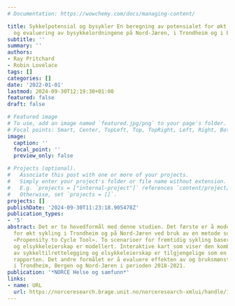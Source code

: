 ```yaml
---
# Documentation: https://wowchemy.com/docs/managing-content/

title: Sykkelpotensial og bysykler En beregning av potensialet for økt hverdagssykling
  og evaluering av bysykkelordningene på Nord-Jæren, i Trondheim og i Bergen
subtitle: ''
summary: ''
authors:
- Ray Pritchard
- Robin Lovelace
tags: []
categories: []
date: '2022-01-01'
lastmod: 2024-09-30T12:19:30+01:00
featured: false
draft: false

# Featured image
# To use, add an image named `featured.jpg/png` to your page's folder.
# Focal points: Smart, Center, TopLeft, Top, TopRight, Left, Right, BottomLeft, Bottom, BottomRight.
image:
  caption: ''
  focal_point: ''
  preview_only: false

# Projects (optional).
#   Associate this post with one or more of your projects.
#   Simply enter your project's folder or file name without extension.
#   E.g. `projects = ["internal-project"]` references `content/project/deep-learning/index.md`.
#   Otherwise, set `projects = []`.
projects: []
publishDate: '2024-09-30T11:23:18.905478Z'
publication_types:
- '5'
abstract: Det er to hovedformål med denne studien. Det første er å modellere potensialet
  for økt sykling i Trondheim og på Nord-Jæren ved bruk av en metode som kalles for
  «Propensity to Cycle Tool». To scenarioer for fremtidig sykling basert på sykkeltilrettelegging
  og elsykkeleierskap er modellert. Interaktive kart som viser den kombinerte effekten
  av sykkeltilrettelegging og elsykkeleierskap er tilgjengelige som en del av denne
  rapporten. Det andre formålet er å evaluere effekten av og bruksmønsteret for bysykkelordningene
  i Trondheim, Bergen og Nord-Jæren i perioden 2018-2021.
publication: '*NORCE Helse og samfunn*'
links:
- name: URL
  url: https://norceresearch.brage.unit.no/norceresearch-xmlui/handle/11250/2994058
---
```

